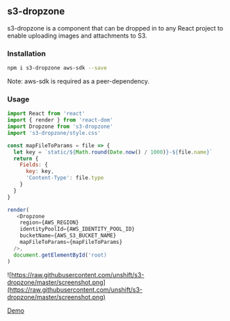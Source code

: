 ## s3-dropzone

s3-dropzone is a component that can be dropped in to any React project to enable uploading images and attachments to S3. 

### Installation

```bash
npm i s3-dropzone aws-sdk --save
```

Note: aws-sdk is required as a peer-dependency.

### Usage

```js
import React from 'react'
import { render } from 'react-dom'
import Dropzone from 's3-dropzone'
import 's3-dropzone/style.css'

const mapFileToParams = file => {
  let key = `static/${Math.round(Date.now() / 1000)}-${file.name}`
  return {
    Fields: {
      key: key,
      'Content-Type': file.type
    }
  }
}

render(
   <Dropzone
    region={AWS_REGION}
    identityPoolId={AWS_IDENTITY_POOL_ID}
    bucketName={AWS_S3_BUCKET_NAME}
    mapFileToParams={mapFileToParams}
  />,
  document.getElementById('root)
)

````

![https://raw.githubusercontent.com/unshift/s3-dropzone/master/screenshot.png](https://raw.githubusercontent.com/unshift/s3-dropzone/master/screenshot.png)

[Demo](http://s3-dropzone.herokuapp.com/)
